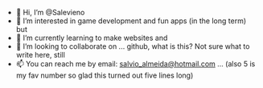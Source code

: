 - 👋 Hi, I’m @Salevieno
- 👀 I’m interested in game development and fun apps (in the long term) but
- 🌱 I’m currently learning to make websites and
- 💞️ I’m looking to collaborate on ... github, what is this? Not sure what to write here, still
- 📫 You can reach me by email: salvio_almeida@hotmail.com ... (also 5 is my fav number so glad this turned out five lines long)
